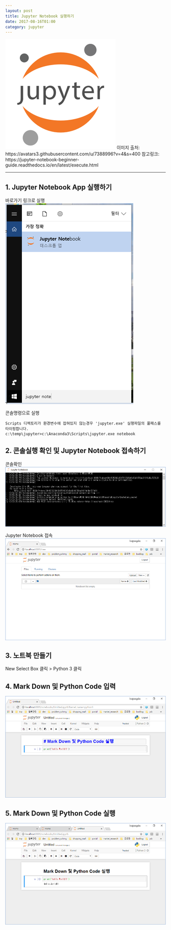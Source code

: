 ```yaml
---
layout: post
title: Jupyter Notebook 실행하기
date: 2017-08-16T01:00
category: jupyter
---
```


<img class="fit image" src="/images/post/7388996.png">
이미지 출처: https://avatars3.githubusercontent.com/u/7388996?v=4&s=400  
참고링크: https://jupyter-notebook-beginner-guide.readthedocs.io/en/latest/execute.html  

---


## 1. Jupyter Notebook App 실행하기
바로가기 링크로 실행<br />
<img class="image" src="/images/post/jupyter_03.png">

콘솔명령으로 실행
```
Scripts 디렉토리가 환경변수에 잡혀있지 않는경우 'jupyter.exe' 실행파일의 풀패스를 타이핑합니다.
c:\temp\jupyter>c:\Anaconda3\Scripts\jupyter.exe notebook
```

## 2. 콘솔실행 확인 및 Jupyter Notebook 접속하기
콘솔확인<br />
<img class="image" src="/images/post/jupyter_04.png">

Jupyter Notebook 접속<br />
<img class="image" src="/images/post/jupyter_05.png">

## 3. 노트북 만들기
New Select Box 클릭 > Python 3 클릭

## 4. Mark Down 및 Python Code 입력
<img class="image" src="/images/post/jupyter_06.png">

## 5. Mark Down 및 Python Code 실행
<img class="image" src="/images/post/jupyter_07.png">
